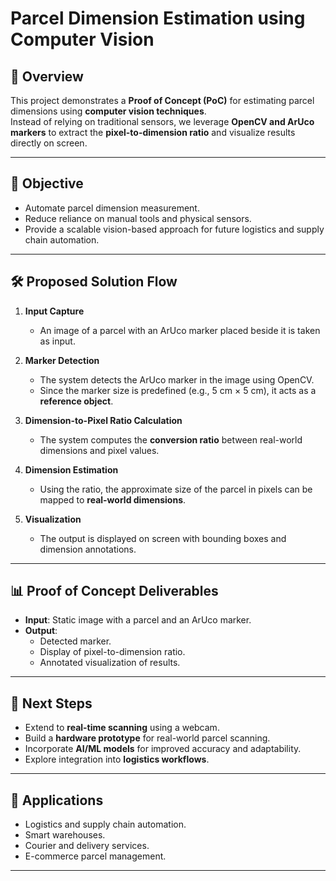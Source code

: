 # Parcel Dimension Estimation using Computer Vision

## 📌 Overview
This project demonstrates a **Proof of Concept (PoC)** for estimating parcel dimensions using **computer vision techniques**.  
Instead of relying on traditional sensors, we leverage **OpenCV and ArUco markers** to extract the **pixel-to-dimension ratio** and visualize results directly on screen.

---

## 🎯 Objective
- Automate parcel dimension measurement.
- Reduce reliance on manual tools and physical sensors.
- Provide a scalable vision-based approach for future logistics and supply chain automation.

---

## 🛠️ Proposed Solution Flow
1. **Input Capture**  
   - An image of a parcel with an ArUco marker placed beside it is taken as input.

2. **Marker Detection**  
   - The system detects the ArUco marker in the image using OpenCV.
   - Since the marker size is predefined (e.g., 5 cm × 5 cm), it acts as a **reference object**.

3. **Dimension-to-Pixel Ratio Calculation**  
   - The system computes the **conversion ratio** between real-world dimensions and pixel values.

4. **Dimension Estimation**  
   - Using the ratio, the approximate size of the parcel in pixels can be mapped to **real-world dimensions**.

5. **Visualization**  
   - The output is displayed on screen with bounding boxes and dimension annotations.

---

## 📊 Proof of Concept Deliverables
- **Input**: Static image with a parcel and an ArUco marker.  
- **Output**:  
  - Detected marker.  
  - Display of pixel-to-dimension ratio.  
  - Annotated visualization of results.  

---

## 🚀 Next Steps
- Extend to **real-time scanning** using a webcam.  
- Build a **hardware prototype** for real-world parcel scanning.  
- Incorporate **AI/ML models** for improved accuracy and adaptability.  
- Explore integration into **logistics workflows**.

---

## 📂 Applications
- Logistics and supply chain automation.  
- Smart warehouses.  
- Courier and delivery services.  
- E-commerce parcel management.  

---
